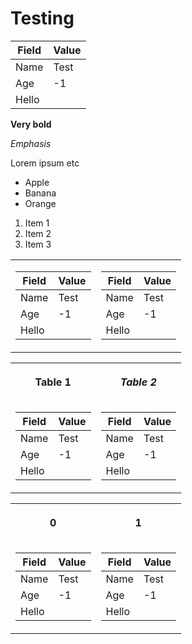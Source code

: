 # Testing

| Field | Value |
| ----- | ----- |
| Name  | Test  |
| Age   | -1    |
| Hello |       |

**Very bold**

*Emphasis*

Lorem ipsum etc
- Apple
- Banana
- Orange

1. Item 1
2. Item 2
3. Item 3

<table>
<tr>
<td>

| Field | Value |
| ----- | ----- |
| Name  | Test  |
| Age   | -1    |
| Hello |       |
</td>
<td>

| Field | Value |
| ----- | ----- |
| Name  | Test  |
| Age   | -1    |
| Hello |       |
</td>
</tr>
</table>

<table>
<tr>
<th>

**Table 1**
</th>
<th>

*Table 2*
</th>
</tr>
<tr>
<td>

| Field | Value |
| ----- | ----- |
| Name  | Test  |
| Age   | -1    |
| Hello |       |
</td>
<td>

| Field | Value |
| ----- | ----- |
| Name  | Test  |
| Age   | -1    |
| Hello |       |
</td>
</tr>
</table>

<table>
<tr>
<th>

0
</th>
<th>

1
</th>
</tr>
<tr>
<td>

| Field | Value |
| ----- | ----- |
| Name  | Test  |
| Age   | -1    |
| Hello |       |
</td>
<td>

| Field | Value |
| ----- | ----- |
| Name  | Test  |
| Age   | -1    |
| Hello |       |
</td>
</tr>
</table>

